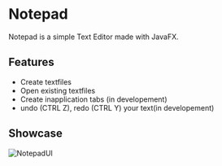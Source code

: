 # Notepad
Notepad is a simple Text Editor made with JavaFX.

## Features
* Create textfiles
* Open existing textfiles
* Create inapplication tabs (in developement)
* undo (CTRL Z), redo (CTRL Y) your text(in developement)


## Showcase
![NotepadUI](https://github.com/KirishanthRajaraj/Notepad.git/blob/master/UI.png"UI")


